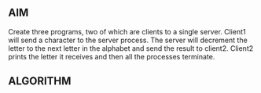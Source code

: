 ## AIM
Create three programs, two of which are clients to a single server. Client1 will send a character to the server process. The server will decrement the letter to the next letter in the alphabet and send the result to client2. Client2 prints the letter it receives and then all the processes terminate.

## ALGORITHM
